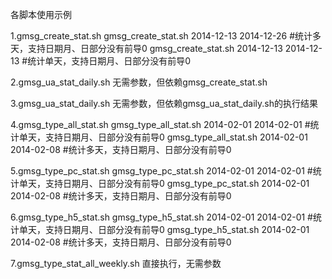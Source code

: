 各脚本使用示例

1.gmsg_create_stat.sh
gmsg_create_stat.sh 2014-12-13 2014-12-26 #统计多天，支持日期月、日部分没有前导0
gmsg_create_stat.sh 2014-12-13 2014-12-13 #统计单天，支持日期月、日部分没有前导0

2.gmsg_ua_stat_daily.sh
无需参数，但依赖gmsg_create_stat.sh

3.gmsg_ua_stat_daily.sh
无需参数，但依赖gmsg_ua_stat_daily.sh的执行结果

4.gmsg_type_all_stat.sh
gmsg_type_all_stat.sh 2014-02-01 2014-02-01 #统计单天，支持日期月、日部分没有前导0
gmsg_type_all_stat.sh 2014-02-01 2014-02-08 #统计多天，支持日期月、日部分没有前导0

5.gmsg_type_pc_stat.sh
gmsg_type_pc_stat.sh 2014-02-01 2014-02-01 #统计单天，支持日期月、日部分没有前导0
gmsg_type_pc_stat.sh 2014-02-01 2014-02-08 #统计多天，支持日期月、日部分没有前导0

6.gmsg_type_h5_stat.sh
gmsg_type_h5_stat.sh 2014-02-01 2014-02-01 #统计单天，支持日期月、日部分没有前导0
gmsg_type_h5_stat.sh 2014-02-01 2014-02-08 #统计多天，支持日期月、日部分没有前导0

7.gmsg_type_stat_all_weekly.sh
直接执行，无需参数
